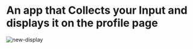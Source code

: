 # An app that Collects your Input and displays it on the profile page
 
![new-display](https://user-images.githubusercontent.com/80969540/130479445-89e57aad-55eb-4479-b57a-576e2f7bd0bf.gif)

